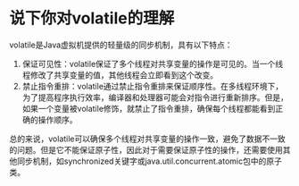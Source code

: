 # 说下你对volatile的理解

volatile是Java虚拟机提供的轻量级的同步机制，具有以下特点：

1. 保证可见性：volatile保证了多个线程对共享变量的操作是可见的。当一个线程修改了共享变量的值，其他线程会立即看到这个改变。
2. 禁止指令重排：volatile通过禁止指令重排来保证顺序性。在多线程环境下，为了提高程序执行效率，编译器和处理器可能会对指令进行重新排序。但是，如果一个变量被volatile修饰，就禁止了指令重排，确保每个线程都能看到正确的操作顺序。

总的来说，volatile可以确保多个线程对共享变量的操作一致，避免了数据不一致的问题。但是它不能保证原子性，因此对于需要保证原子性的操作，还需要使用其他同步机制，如synchronized关键字或java.util.concurrent.atomic包中的原子类。

